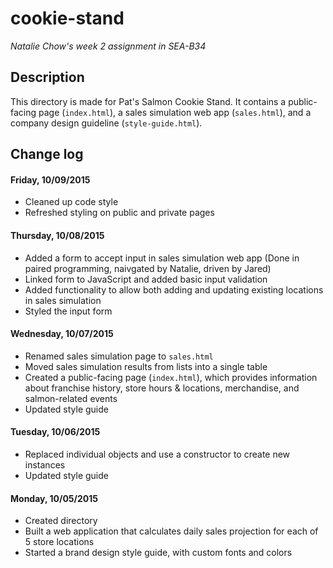 # cookie-stand
_Natalie Chow's week 2 assignment in SEA-B34_

## Description
This directory is made for Pat's Salmon Cookie Stand. It contains a public-facing page (`index.html`), a sales simulation web app (`sales.html`), and a company design guideline (`style-guide.html`).

## Change log

#### Friday, 10/09/2015
- Cleaned up code style
- Refreshed styling on public and private pages

#### Thursday, 10/08/2015
- Added a form to accept input in sales simulation web app (Done in paired programming, naivgated by Natalie, driven by Jared)
- Linked form to JavaScript and added basic input validation
- Added functionality to allow both adding and updating existing locations in sales simulation
- Styled the input form

#### Wednesday, 10/07/2015
- Renamed sales simulation page to `sales.html`
- Moved sales simulation results from lists into a single table
- Created a public-facing page (`index.html`), which provides information about franchise history, store hours & locations, merchandise, and salmon-related events
- Updated style guide

#### Tuesday, 10/06/2015
- Replaced individual objects and use a constructor to create new instances
- Updated style guide

#### Monday, 10/05/2015
- Created directory
- Built a web application that calculates daily sales projection for each of 5 store locations
- Started a brand design style guide, with custom fonts and colors

